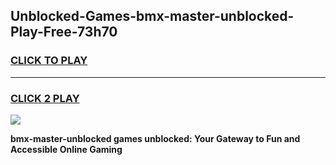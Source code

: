 
## Unblocked-Games-bmx-master-unblocked-Play-Free-73h70
<h3>
<a href="https://premium76.site?title=bmx-master-unblocked&ref=23A">CLICK TO PLAY</a></h3>
<hr>

<h3>
<a href="https://premium76.site?title=bmx-master-unblocked&ref=23A">CLICK 2 PLAY</a>
  
</h3>

<a href="https://premium76.site?title=bmx-master-unblocked&ref=23A"><img src="https://clearcache.store/games.png"></a>


**bmx-master-unblocked games unblocked: Your Gateway to Fun and Accessible Online Gaming**
